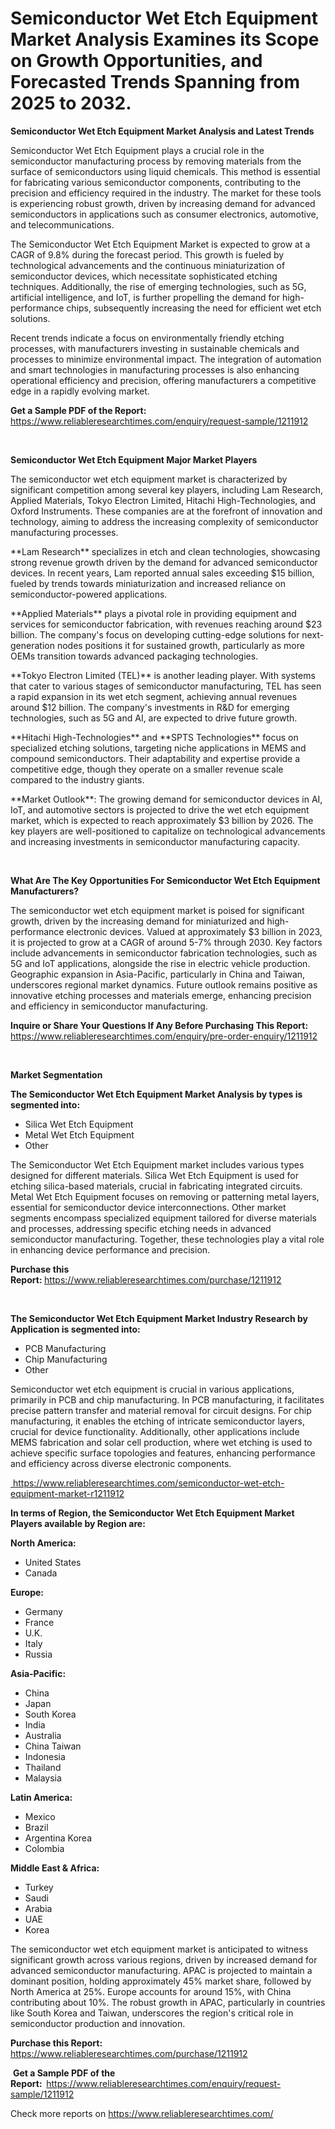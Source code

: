 <p><h1>Semiconductor Wet Etch Equipment Market Analysis Examines its Scope on Growth Opportunities, and Forecasted Trends Spanning from 2025 to 2032.</h1></p><p><strong>Semiconductor Wet Etch Equipment Market Analysis and Latest Trends</strong></p>
<p><p>Semiconductor Wet Etch Equipment plays a crucial role in the semiconductor manufacturing process by removing materials from the surface of semiconductors using liquid chemicals. This method is essential for fabricating various semiconductor components, contributing to the precision and efficiency required in the industry. The market for these tools is experiencing robust growth, driven by increasing demand for advanced semiconductors in applications such as consumer electronics, automotive, and telecommunications.</p><p>The Semiconductor Wet Etch Equipment Market is expected to grow at a CAGR of 9.8% during the forecast period. This growth is fueled by technological advancements and the continuous miniaturization of semiconductor devices, which necessitate sophisticated etching techniques. Additionally, the rise of emerging technologies, such as 5G, artificial intelligence, and IoT, is further propelling the demand for high-performance chips, subsequently increasing the need for efficient wet etch solutions.</p><p>Recent trends indicate a focus on environmentally friendly etching processes, with manufacturers investing in sustainable chemicals and processes to minimize environmental impact. The integration of automation and smart technologies in manufacturing processes is also enhancing operational efficiency and precision, offering manufacturers a competitive edge in a rapidly evolving market.</p></p>
<p><strong>Get a Sample PDF of the Report:&nbsp;</strong> <a href="https://www.reliableresearchtimes.com/enquiry/request-sample/1211912?utm_campaign=2203&utm_medium=2&utm_source=Github&utm_content=ia&utm_term=24032025&utm_id=semiconductor-wet-etch-equipment">https://www.reliableresearchtimes.com/enquiry/request-sample/1211912</a></p>
<p>&nbsp;</p>
<p><strong>Semiconductor Wet Etch Equipment Major Market Players</strong></p>
<p><p>The semiconductor wet etch equipment market is characterized by significant competition among several key players, including Lam Research, Applied Materials, Tokyo Electron Limited, Hitachi High-Technologies, and Oxford Instruments. These companies are at the forefront of innovation and technology, aiming to address the increasing complexity of semiconductor manufacturing processes.</p><p>**Lam Research** specializes in etch and clean technologies, showcasing strong revenue growth driven by the demand for advanced semiconductor devices. In recent years, Lam reported annual sales exceeding $15 billion, fueled by trends towards miniaturization and increased reliance on semiconductor-powered applications.</p><p>**Applied Materials** plays a pivotal role in providing equipment and services for semiconductor fabrication, with revenues reaching around $23 billion. The company's focus on developing cutting-edge solutions for next-generation nodes positions it for sustained growth, particularly as more OEMs transition towards advanced packaging technologies.</p><p>**Tokyo Electron Limited (TEL)** is another leading player. With systems that cater to various stages of semiconductor manufacturing, TEL has seen a rapid expansion in its wet etch segment, achieving annual revenues around $12 billion. The company's investments in R&D for emerging technologies, such as 5G and AI, are expected to drive future growth.</p><p>**Hitachi High-Technologies** and **SPTS Technologies** focus on specialized etching solutions, targeting niche applications in MEMS and compound semiconductors. Their adaptability and expertise provide a competitive edge, though they operate on a smaller revenue scale compared to the industry giants.</p><p>**Market Outlook**: The growing demand for semiconductor devices in AI, IoT, and automotive sectors is projected to drive the wet etch equipment market, which is expected to reach approximately $3 billion by 2026. The key players are well-positioned to capitalize on technological advancements and increasing investments in semiconductor manufacturing capacity.</p></p>
<p>&nbsp;</p>
<p><strong>What Are The Key Opportunities For Semiconductor Wet Etch Equipment Manufacturers?</strong></p>
<p><p>The semiconductor wet etch equipment market is poised for significant growth, driven by the increasing demand for miniaturized and high-performance electronic devices. Valued at approximately $3 billion in 2023, it is projected to grow at a CAGR of around 5-7% through 2030. Key factors include advancements in semiconductor fabrication technologies, such as 5G and IoT applications, alongside the rise in electric vehicle production. Geographic expansion in Asia-Pacific, particularly in China and Taiwan, underscores regional market dynamics. Future outlook remains positive as innovative etching processes and materials emerge, enhancing precision and efficiency in semiconductor manufacturing.</p></p>
<p><strong>Inquire or Share Your Questions If Any Before Purchasing This Report:</strong> <a href="https://www.reliableresearchtimes.com/enquiry/pre-order-enquiry/1211912?utm_campaign=2203&utm_medium=2&utm_source=Github&utm_content=ia&utm_term=24032025&utm_id=semiconductor-wet-etch-equipment">https://www.reliableresearchtimes.com/enquiry/pre-order-enquiry/1211912</a></p>
<p>&nbsp;</p>
<p><strong>Market Segmentation</strong></p>
<p><strong>The Semiconductor Wet Etch Equipment Market Analysis by types is segmented into:</strong></p>
<p><ul><li>Silica Wet Etch Equipment</li><li>Metal Wet Etch Equipment</li><li>Other</li></ul></p>
<p><p>The Semiconductor Wet Etch Equipment market includes various types designed for different materials. Silica Wet Etch Equipment is used for etching silica-based materials, crucial in fabricating integrated circuits. Metal Wet Etch Equipment focuses on removing or patterning metal layers, essential for semiconductor device interconnections. Other market segments encompass specialized equipment tailored for diverse materials and processes, addressing specific etching needs in advanced semiconductor manufacturing. Together, these technologies play a vital role in enhancing device performance and precision.</p></p>
<p><strong>Purchase this Report:&nbsp;</strong><a href="https://www.reliableresearchtimes.com/purchase/1211912?utm_campaign=2203&utm_medium=2&utm_source=Github&utm_content=ia&utm_term=24032025&utm_id=semiconductor-wet-etch-equipment">https://www.reliableresearchtimes.com/purchase/1211912</a></p>
<p>&nbsp;</p>
<p><strong>The Semiconductor Wet Etch Equipment Market Industry Research by Application is segmented into:</strong></p>
<p><ul><li>PCB Manufacturing</li><li>Chip Manufacturing</li><li>Other</li></ul></p>
<p><p>Semiconductor wet etch equipment is crucial in various applications, primarily in PCB and chip manufacturing. In PCB manufacturing, it facilitates precise pattern transfer and material removal for circuit designs. For chip manufacturing, it enables the etching of intricate semiconductor layers, crucial for device functionality. Additionally, other applications include MEMS fabrication and solar cell production, where wet etching is used to achieve specific surface topologies and features, enhancing performance and efficiency across diverse electronic components.</p></p>
<p><a href="https://www.reliableresearchtimes.com/semiconductor-wet-etch-equipment-market-r1211912?utm_campaign=2203&utm_medium=2&utm_source=Github&utm_content=ia&utm_term=24032025&utm_id=semiconductor-wet-etch-equipment">&nbsp;https://www.reliableresearchtimes.com/semiconductor-wet-etch-equipment-market-r1211912</a></p>
<p><strong>In terms of Region, the Semiconductor Wet Etch Equipment Market Players available by Region are:</strong></p>
<p>
    <p> <strong> North America: </strong>
        <ul>
            <li>United States</li>
            <li>Canada</li>
        </ul>
        </p> 
    <p> <strong> Europe: </strong>
        <ul>
            <li>Germany</li>
            <li>France</li>
            <li>U.K.</li>
            <li>Italy</li>
            <li>Russia</li>
        </ul>
        </p> 
    <p> <strong> Asia-Pacific: </strong>
        <ul>
            <li>China</li>
            <li>Japan</li>
            <li>South Korea</li>
            <li>India</li>
            <li>Australia</li>
            <li>China Taiwan</li>
            <li>Indonesia</li>
            <li>Thailand</li>
            <li>Malaysia</li>
        </ul>
        </p> 
    <p> <strong> Latin America: </strong>
        <ul>
            <li>Mexico</li>
            <li>Brazil</li>
            <li>Argentina Korea</li>
            <li>Colombia</li>
        </ul>
        </p> 
    <p> <strong> Middle East & Africa: </strong>
        <ul>
            <li>Turkey</li>
            <li>Saudi</li>
            <li>Arabia</li>
            <li>UAE</li>
            <li>Korea</li>
        </ul>
    </p>
    </p>
<p><p>The semiconductor wet etch equipment market is anticipated to witness significant growth across various regions, driven by increased demand for advanced semiconductor manufacturing. APAC is projected to maintain a dominant position, holding approximately 45% market share, followed by North America at 25%. Europe accounts for around 15%, with China contributing about 10%. The robust growth in APAC, particularly in countries like South Korea and Taiwan, underscores the region's critical role in semiconductor production and innovation.</p></p>
<p><strong>Purchase this Report: </strong><a href="https://www.reliableresearchtimes.com/purchase/1211912?utm_campaign=2203&utm_medium=2&utm_source=Github&utm_content=ia&utm_term=24032025&utm_id=semiconductor-wet-etch-equipment">https://www.reliableresearchtimes.com/purchase/1211912</a></p>
<p>&nbsp;<strong>Get a Sample PDF of the Report:&nbsp;&nbsp;</strong><a href="https://www.reliableresearchtimes.com/enquiry/request-sample/1211912?utm_campaign=2203&utm_medium=2&utm_source=Github&utm_content=ia&utm_term=24032025&utm_id=semiconductor-wet-etch-equipment">https://www.reliableresearchtimes.com/enquiry/request-sample/1211912</a></p>
<p><strong></strong></p>
<p>Check more reports on <a href="https://www.reliableresearchtimes.com/?utm_campaign=2203&utm_medium=2&utm_source=Github&utm_content=ia&utm_term=24032025&utm_id=semiconductor-wet-etch-equipment">https://www.reliableresearchtimes.com/</a></p>